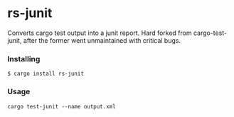 # rs-junit

Converts cargo test output into a junit report. Hard forked from cargo-test-junit, after the former went unmaintained with critical bugs.



### Installing

```
$ cargo install rs-junit
```

### Usage

```
cargo test-junit --name output.xml
```
